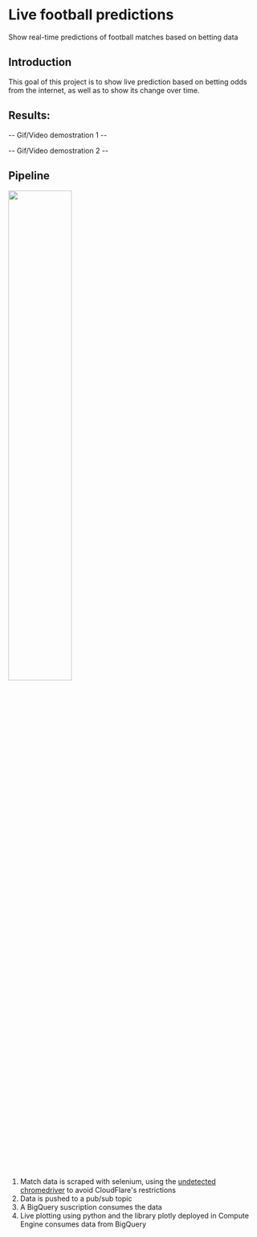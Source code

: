 # Live football predictions

Show real-time predictions of football matches based on betting data


## Introduction

This goal of this project is to show live prediction based on betting odds from the internet, as well as to show its change over time.


## Results:

-- Gif/Video demostration 1 --

-- Gif/Video demostration 2 --


## Pipeline

<img src="https://user-images.githubusercontent.com/66125885/190246413-ce2cfa0e-b479-40d3-b739-a1d21bd88540.png" width=50% height=50%>


1. Match data is scraped with selenium, using the [undetected  chromedriver]("https://github.com/ultrafunkamsterdam/undetected-chromedriver") to avoid CloudFlare's restrictions
2. Data is pushed to a pub/sub topic
3. A BigQuery suscription consumes the data
4. Live plotting using python and the library plotly deployed in Compute Engine consumes data from BigQuery
